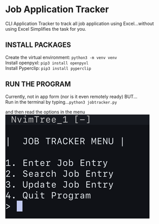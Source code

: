 # Job Application Tracker

CLI Application Tracker to track all job application using Excel...without using Excel
Simplifies the task for you.

## INSTALL PACKAGES
Create the virtual environment: `python3 -m venv venv` <br>
Install openpyxl: `pip3 install openpyxl` <br>
Install Pyperclip: `pip3 install pyperclip`

## RUN THE PROGRAM
Currently, not in app form (nor is it even remotely ready) BUT... <br>
Run in the terminal by typing...`python3 jobtracker.py`<br>

and then read the options in the menu <br>
![menu](./menu.png)
